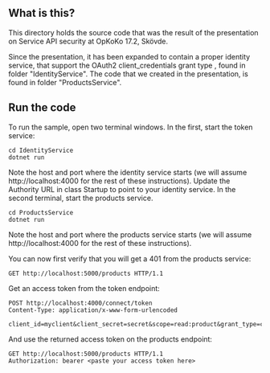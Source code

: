 What is this?
-------------

This directory holds the source code that was the result of the
presentation on Service API security at OpKoKo 17.2, Skövde.

Since the presentation, it has been expanded to contain a proper
identity service, that support the OAuth2 client_credentials grant
type , found in folder "IdentityService".  The code that we created in
the presentation, is found in folder "ProductsService".

## Run the code

To run the sample, open two terminal windows.  In the first, start the
token service:

```shell
cd IdentityService
dotnet run 
```

Note the host and port where the identity service starts (we will
assume http://localhost:4000 for the rest of these instructions).
Update the Authority URL in class Startup to point to your identity
service.  In the second terminal, start the products service.

```shell
cd ProductsService
dotnet run
```

Note the host and port where the products service starts (we will
assume http://localhost:4000 for the rest of these instructions).

You can now first verify that you will get a 401 from the products
service:

```
GET http://localhost:5000/products HTTP/1.1
```

Get an access token from the token endpoint:

```
POST http://localhost:4000/connect/token
Content-Type: application/x-www-form-urlencoded

client_id=myclient&client_secret=secret&scope=read:product&grant_type=client_credentials
```

And use the returned access token on the products endpoint:

```
GET http://localhost:5000/products HTTP/1.1
Authorization: bearer <paste your access token here>
```
